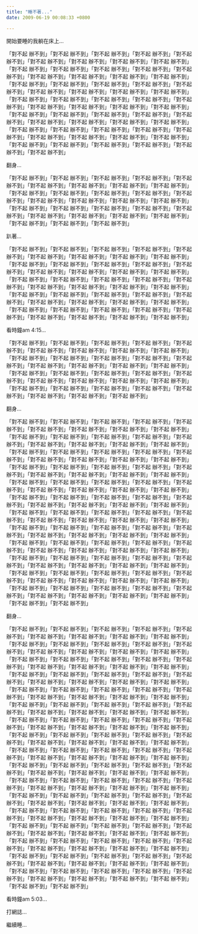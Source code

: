 ```yaml
---
title: "睡不著..."
date: 2009-06-19 00:08:33 +0800

---
```



開始要睡的我躺在床上...



「對不起 辦不到」「對不起 辦不到」「對不起 辦不到」「對不起 辦不到」「對不起 辦不到」「對不起 辦不到」「對不起 辦不到」「對不起 辦不到」「對不起 辦不到」「對不起 辦不到」「對不起 辦不到」「對不起 辦不到」「對不起 辦不到」「對不起 辦不到」「對不起 辦不到」「對不起 辦不到」「對不起 辦不到」「對不起 辦不到」「對不起 辦不到」「對不起 辦不到」「對不起 辦不到」「對不起 辦不到」「對不起 辦不到」「對不起 辦不到」「對不起 辦不到」「對不起 辦不到」「對不起 辦不到」「對不起 辦不到」「對不起 辦不到」「對不起 辦不到」「對不起 辦不到」「對不起 辦不到」「對不起 辦不到」「對不起 辦不到」「對不起 辦不到」「對不起 辦不到」「對不起 辦不到」「對不起 辦不到」「對不起 辦不到」「對不起 辦不到」「對不起 辦不到」「對不起 辦不到」「對不起 辦不到」「對不起 辦不到」「對不起 辦不到」「對不起 辦不到」「對不起 辦不到」「對不起 辦不到」「對不起 辦不到」「對不起 辦不到」「對不起 辦不到」「對不起 辦不到」「對不起 辦不到」「對不起 辦不到」「對不起 辦不到」「對不起 辦不到」「對不起 辦不到」「對不起 辦不到」「對不起 辦不到」「對不起 辦不到」



翻身...



「對不起 辦不到」「對不起 辦不到」「對不起 辦不到」「對不起 辦不到」「對不起 辦不到」「對不起 辦不到」「對不起 辦不到」「對不起 辦不到」「對不起 辦不到」「對不起 辦不到」「對不起 辦不到」「對不起 辦不到」「對不起 辦不到」「對不起 辦不到」「對不起 辦不到」「對不起 辦不到」「對不起 辦不到」「對不起 辦不到」「對不起 辦不到」「對不起 辦不到」「對不起 辦不到」「對不起 辦不到」「對不起 辦不到」「對不起 辦不到」「對不起 辦不到」「對不起 辦不到」「對不起 辦不到」「對不起 辦不到」「對不起 辦不到」「對不起 辦不到」



趴著...



「對不起 辦不到」「對不起 辦不到」「對不起 辦不到」「對不起 辦不到」「對不起 辦不到」「對不起 辦不到」「對不起 辦不到」「對不起 辦不到」「對不起 辦不到」「對不起 辦不到」「對不起 辦不到」「對不起 辦不到」「對不起 辦不到」「對不起 辦不到」「對不起 辦不到」「對不起 辦不到」「對不起 辦不到」「對不起 辦不到」「對不起 辦不到」「對不起 辦不到」「對不起 辦不到」「對不起 辦不到」「對不起 辦不到」「對不起 辦不到」「對不起 辦不到」「對不起 辦不到」「對不起 辦不到」「對不起 辦不到」「對不起 辦不到」「對不起 辦不到」「對不起 辦不到」「對不起 辦不到」「對不起 辦不到」「對不起 辦不到」「對不起 辦不到」「對不起 辦不到」「對不起 辦不到」「對不起 辦不到」「對不起 辦不到」「對不起 辦不到」「對不起 辦不到」「對不起 辦不到」「對不起 辦不到」「對不起 辦不到」「對不起 辦不到」



看時鐘am 4:15...



「對不起 辦不到」「對不起 辦不到」「對不起 辦不到」「對不起 辦不到」「對不起 辦不到」「對不起 辦不到」「對不起 辦不到」「對不起 辦不到」「對不起 辦不到」「對不起 辦不到」「對不起 辦不到」「對不起 辦不到」「對不起 辦不到」「對不起 辦不到」「對不起 辦不到」「對不起 辦不到」「對不起 辦不到」「對不起 辦不到」「對不起 辦不到」「對不起 辦不到」「對不起 辦不到」「對不起 辦不到」「對不起 辦不到」「對不起 辦不到」「對不起 辦不到」「對不起 辦不到」「對不起 辦不到」「對不起 辦不到」「對不起 辦不到」「對不起 辦不到」「對不起 辦不到」「對不起 辦不到」「對不起 辦不到」「對不起 辦不到」「對不起 辦不到」



翻身...



「對不起 辦不到」「對不起 辦不到」「對不起 辦不到」「對不起 辦不到」「對不起 辦不到」「對不起 辦不到」「對不起 辦不到」「對不起 辦不到」「對不起 辦不到」「對不起 辦不到」「對不起 辦不到」「對不起 辦不到」「對不起 辦不到」「對不起 辦不到」「對不起 辦不到」「對不起 辦不到」「對不起 辦不到」「對不起 辦不到」「對不起 辦不到」「對不起 辦不到」「對不起 辦不到」「對不起 辦不到」「對不起 辦不到」「對不起 辦不到」「對不起 辦不到」「對不起 辦不到」「對不起 辦不到」「對不起 辦不到」「對不起 辦不到」「對不起 辦不到」「對不起 辦不到」「對不起 辦不到」「對不起 辦不到」「對不起 辦不到」「對不起 辦不到」「對不起 辦不到」「對不起 辦不到」「對不起 辦不到」「對不起 辦不到」「對不起 辦不到」「對不起 辦不到」「對不起 辦不到」「對不起 辦不到」「對不起 辦不到」「對不起 辦不到」「對不起 辦不到」「對不起 辦不到」「對不起 辦不到」「對不起 辦不到」「對不起 辦不到」「對不起 辦不到」「對不起 辦不到」「對不起 辦不到」「對不起 辦不到」「對不起 辦不到」「對不起 辦不到」「對不起 辦不到」「對不起 辦不到」「對不起 辦不到」「對不起 辦不到」「對不起 辦不到」「對不起 辦不到」「對不起 辦不到」「對不起 辦不到」「對不起 辦不到」「對不起 辦不到」「對不起 辦不到」「對不起 辦不到」「對不起 辦不到」「對不起 辦不到」「對不起 辦不到」「對不起 辦不到」「對不起 辦不到」「對不起 辦不到」「對不起 辦不到」「對不起 辦不到」「對不起 辦不到」「對不起 辦不到」「對不起 辦不到」「對不起 辦不到」「對不起 辦不到」「對不起 辦不到」「對不起 辦不到」「對不起 辦不到」「對不起 辦不到」「對不起 辦不到」「對不起 辦不到」「對不起 辦不到」「對不起 辦不到」「對不起 辦不到」「對不起 辦不到」「對不起 辦不到」「對不起 辦不到」「對不起 辦不到」「對不起 辦不到」「對不起 辦不到」「對不起 辦不到」「對不起 辦不到」「對不起 辦不到」「對不起 辦不到」「對不起 辦不到」「對不起 辦不到」「對不起 辦不到」「對不起 辦不到」「對不起 辦不到」「對不起 辦不到」「對不起 辦不到」「對不起 辦不到」「對不起 辦不到」「對不起 辦不到」



翻身...



「對不起 辦不到」「對不起 辦不到」「對不起 辦不到」「對不起 辦不到」「對不起 辦不到」「對不起 辦不到」「對不起 辦不到」「對不起 辦不到」「對不起 辦不到」「對不起 辦不到」「對不起 辦不到」「對不起 辦不到」「對不起 辦不到」「對不起 辦不到」「對不起 辦不到」「對不起 辦不到」「對不起 辦不到」「對不起 辦不到」「對不起 辦不到」「對不起 辦不到」「對不起 辦不到」「對不起 辦不到」「對不起 辦不到」「對不起 辦不到」「對不起 辦不到」「對不起 辦不到」「對不起 辦不到」「對不起 辦不到」「對不起 辦不到」「對不起 辦不到」「對不起 辦不到」「對不起 辦不到」「對不起 辦不到」「對不起 辦不到」「對不起 辦不到」「對不起 辦不到」「對不起 辦不到」「對不起 辦不到」「對不起 辦不到」「對不起 辦不到」「對不起 辦不到」「對不起 辦不到」「對不起 辦不到」「對不起 辦不到」「對不起 辦不到」「對不起 辦不到」「對不起 辦不到」「對不起 辦不到」「對不起 辦不到」「對不起 辦不到」「對不起 辦不到」「對不起 辦不到」「對不起 辦不到」「對不起 辦不到」「對不起 辦不到」「對不起 辦不到」「對不起 辦不到」「對不起 辦不到」「對不起 辦不到」「對不起 辦不到」「對不起 辦不到」「對不起 辦不到」「對不起 辦不到」「對不起 辦不到」「對不起 辦不到」「對不起 辦不到」「對不起 辦不到」「對不起 辦不到」「對不起 辦不到」「對不起 辦不到」「對不起 辦不到」「對不起 辦不到」「對不起 辦不到」「對不起 辦不到」「對不起 辦不到」「對不起 辦不到」「對不起 辦不到」「對不起 辦不到」「對不起 辦不到」「對不起 辦不到」「對不起 辦不到」「對不起 辦不到」「對不起 辦不到」「對不起 辦不到」「對不起 辦不到」「對不起 辦不到」「對不起 辦不到」「對不起 辦不到」「對不起 辦不到」「對不起 辦不到」「對不起 辦不到」「對不起 辦不到」「對不起 辦不到」「對不起 辦不到」「對不起 辦不到」「對不起 辦不到」「對不起 辦不到」「對不起 辦不到」「對不起 辦不到」「對不起 辦不到」「對不起 辦不到」「對不起 辦不到」「對不起 辦不到」「對不起 辦不到」「對不起 辦不到」「對不起 辦不到」「對不起 辦不到」「對不起 辦不到」「對不起 辦不到」「對不起 辦不到」「對不起 辦不到」「對不起 辦不到」「對不起 辦不到」「對不起 辦不到」「對不起 辦不到」「對不起 辦不到」「對不起 辦不到」「對不起 辦不到」「對不起 辦不到」「對不起 辦不到」「對不起 辦不到」「對不起 辦不到」「對不起 辦不到」「對不起 辦不到」「對不起 辦不到」「對不起 辦不到」「對不起 辦不到」「對不起 辦不到」「對不起 辦不到」「對不起 辦不到」「對不起 辦不到」「對不起 辦不到」「對不起 辦不到」「對不起 辦不到」「對不起 辦不到」「對不起 辦不到」「對不起 辦不到」「對不起 辦不到」「對不起 辦不到」「對不起 辦不到」「對不起 辦不到」「對不起 辦不到」「對不起 辦不到」「對不起 辦不到」「對不起 辦不到」「對不起 辦不到」「對不起 辦不到」「對不起 辦不到」「對不起 辦不到」「對不起 辦不到」「對不起 辦不到」「對不起 辦不到」「對不起 辦不到」「對不起 辦不到」「對不起 辦不到」



看時鐘am 5:03...



打網誌...



繼續睡...


